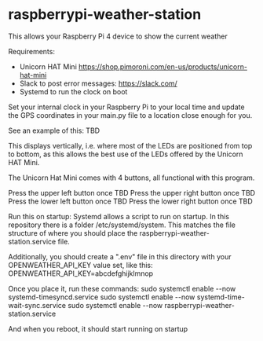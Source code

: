 # raspberrypi-weather-station
This allows your Raspberry Pi 4 device to show the current weather

Requirements:
- Unicorn HAT Mini https://shop.pimoroni.com/en-us/products/unicorn-hat-mini
- Slack to post error messages: https://slack.com/
- Systemd to run the clock on boot

Set your internal clock in your Raspberry Pi to your local time and update the GPS coordinates in your main.py file to a location close enough for you.

See an example of this: TBD

This displays vertically, i.e. where most of the LEDs are positioned from top to bottom, as this allows the best use of the LEDs offered by the Unicorn HAT Mini.

The Unicorn Hat Mini comes with 4 buttons, all functional with this program.

Press the upper left button once TBD
Press the upper right button once TBD
Press the lower left button once TBD
Press the lower right button once TBD

Run this on startup:
Systemd allows a script to run on startup. In this repository there is a folder /etc/systemd/system. This matches the
file structure of where you should place the raspberrypi-weather-station.service file.

Additionally, you should create a ".env" file in this directory with your OPENWEATHER_API_KEY value set, like this:
OPENWEATHER_API_KEY=abcdefghijklmnop

Once you place it, run these commands:
sudo systemctl enable --now systemd-timesyncd.service
sudo systemctl enable --now systemd-time-wait-sync.service
sudo systemctl enable --now raspberrypi-weather-station.service

And when you reboot, it should start running on startup
